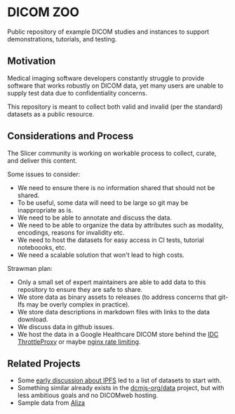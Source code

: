# DICOM ZOO

Public repository of example DICOM studies and instances to support demonstrations, tutorials, and testing.

## Motivation

Medical imaging software developers constantly struggle to provide software that works robustly on DICOM data, yet many users are unable to supply test data due to confidentiality concerns.

This repository is meant to collect both valid and invalid (per the standard) datasets as a public resource.

## Considerations and Process

The Slicer community is working on workable process to collect, curate, and deliver this content.

Some issues to consider:
* We need to ensure there is no information shared that should not be shared.
* To be useful, some data will need to be large so git may be inappropriate as is.
* We need to be able to annotate and discuss the data.
* We need to be able to organize the data by attributes such as modality, encodings, reasons for invalidity etc.
* We need to host the datasets for easy access in CI tests, tutorial noteboooks, etc.
* We need a scalable solution that won't lead to high costs.

Strawman plan:
* Only a small set of expert maintainers are able to add data to this repository to ensure they are safe to share.
* We store data as binary assets to releases (to address concerns that git-lfs may be overly complex in practice).
* We store data descriptions in markdown files with links to the data download.
* We discuss data in github issues.
* We host the data in a Google Healthcare DICOM store behind the [IDC ThrottleProxy](https://github.com/ImagingDataCommons/ThrottleProxy) or maybe [nginx rate limiting](https://www.nginx.com/blog/rate-limiting-nginx/).


## Related Projects
* Some [early discussion about IPFS](https://docs.google.com/document/d/1DfQ3AZfXBuv51PP7shKi7QP0Nm90W0KRBVMI9-rIB5g/edit#) led to a list of datasets to start with.
* Something similar already exists in the [dcmjs-org/data](https://github.com/dcmjs-org/data) project, but with less ambitious goals and no DICOMweb hosting.
* Sample data from [Aliza](https://www.aliza-dicom-viewer.com/download/datasets)
